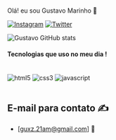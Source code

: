 ###
Olá! eu sou Gustavo Marinho 🙂

[![Instagram](https://img.shields.io/badge/Instagram-E4405F?style=for-the-badge&logo=instagram&logoColor=white)](https://www.instagram.com/gustavo.marinho.21)
[![Twitter](https://img.shields.io/badge/Twitter-1DA1F2?style=for-the-badge&logo=twitter&logoColor=white)](https://twitter.com/GustavodeAlenc3)



![Gustavo GitHub stats](https://github-readme-stats.vercel.app/api?username=GustavoMarinho1&show_icons=true)

#### Tecnologias que uso no meu dia !

<div style="display: inline_block"><br/>
  <img align="center" alt="html5" src="https://img.shields.io/badge/HTML5-E34F26?style=for-the-badge&logo=html5&logoColor=white" />
  <img align="center" alt="css3" src="https://img.shields.io/badge/CSS3-1572B6?style=for-the-badge&logo=css3&logoColor=white" />
  <img align="center" alt="javascript" src="https://img.shields.io/badge/JavaScript-323330?style=for-the-badge&logo=javascript&logoColor=F7DF1E" />
</div><br/>


## E-mail para contato ✍️

- [guxz.21am@gmail.com] 💪

